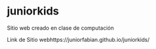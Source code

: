 # juniorkids

Sitio web creado en clase de computación

Link de Sitio webhttps://juniorfabian.github.io/juniorkids/
